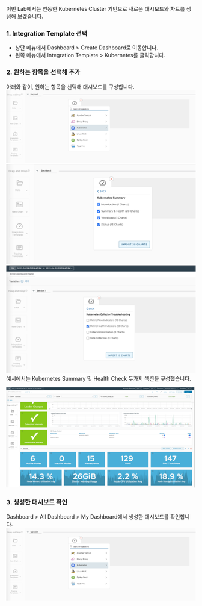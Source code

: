 이번 Lab에서는 연동한 Kubernetes Cluster 기반으로 새로운 대시보드와 차트를 생성해 보겠습니다. <br/>

### 1. Integration Template 선택
- 상단 메뉴에서 Dashboard > Create Dashboard로 이동합니다.
- 왼쪽 메뉴에서 Integration Template > Kubernetes를 클릭합니다.

### 2. 원하는 항목을 선택해 추가
아래와 같이, 원하는 항목을 선택해 대시보드를 구성합니다. <br/>
![](images/new-02.png)
![](images/new-03.png)
![](images/new-04.png)
예시에서는 Kubernetes Summary 및 Health Check 두가지 섹션을 구성했습니다. <br/>

![](images/new-01.png)

### 3. 생성한 대시보드 확인
Dashboard > All Dashboard > My Dashboard에서 생성한 대시보드를 확인합니다. <br/>
![](images/new-02.png)
